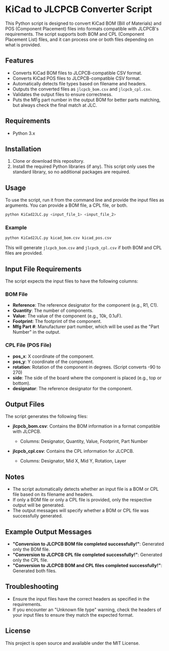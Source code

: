 # KiCad to JLCPCB Converter Script

This Python script is designed to convert KiCad BOM (Bill of Materials) and POS (Component Placement) files into formats compatible with JLCPCB's requirements. The script supports both BOM and CPL (Component Placement List) files, and it can process one or both files depending on what is provided.

## Features
- Converts KiCad BOM files to JLCPCB-compatible CSV format.
- Converts KiCad POS files to JLCPCB-compatible CSV format.
- Automatically detects file types based on filename and headers.
- Outputs the converted files as `jlcpcb_bom.csv` and `jlcpcb_cpl.csv`.
- Validates the output files to ensure correctness.
- Puts the MFg part number in the output BOM for better parts matching, but always check the final match at JLC.

## Requirements
- Python 3.x

## Installation
1. Clone or download this repository.
2. Install the required Python libraries (if any). This script only uses the standard library, so no additional packages are required.

## Usage
To use the script, run it from the command line and provide the input files as arguments. You can provide a BOM file, a CPL file, or both.

```sh
python KiCad2JLC.py <input_file_1> <input_file_2>
```

### Example
```sh
python KiCad2JLC.py kicad_bom.csv kicad_pos.csv
```
This will generate `jlcpcb_bom.csv` and `jlcpcb_cpl.csv` if both BOM and CPL files are provided.

## Input File Requirements
The script expects the input files to have the following columns:

### BOM File
- **Reference**: The reference designator for the component (e.g., R1, C1).
- **Quantity**: The number of components.
- **Value**: The value of the component (e.g., 10k, 0.1uF).
- **Footprint**: The footprint of the component.
- **Mfg Part #**: Manufacturer part number, which will be used as the "Part Number" in the output.

### CPL File (POS File)
- **pos_x**: X coordinate of the component.
- **pos_y**: Y coordinate of the component.
- **rotation**: Rotation of the component in degrees. (Script converts -90 to 270)
- **side**: The side of the board where the component is placed (e.g., top or bottom).
- **designator**: The reference designator for the component.

## Output Files
The script generates the following files:

- **jlcpcb_bom.csv**: Contains the BOM information in a format compatible with JLCPCB.
  - Columns: Designator, Quantity, Value, Footprint, Part Number

- **jlcpcb_cpl.csv**: Contains the CPL information for JLCPCB.
  - Columns: Designator, Mid X, Mid Y, Rotation, Layer

## Notes
- The script automatically detects whether an input file is a BOM or CPL file based on its filename and headers.
- If only a BOM file or only a CPL file is provided, only the respective output will be generated.
- The output messages will specify whether a BOM or CPL file was successfully generated.

## Example Output Messages
- **"Conversion to JLCPCB BOM file completed successfully!"**: Generated only the BOM file.
- **"Conversion to JLCPCB CPL file completed successfully!"**: Generated only the CPL file.
- **"Conversion to JLCPCB BOM and CPL files completed successfully!"**: Generated both files.

## Troubleshooting
- Ensure the input files have the correct headers as specified in the requirements.
- If you encounter an "Unknown file type" warning, check the headers of your input files to ensure they match the expected format.

## License
This project is open source and available under the MIT License.

